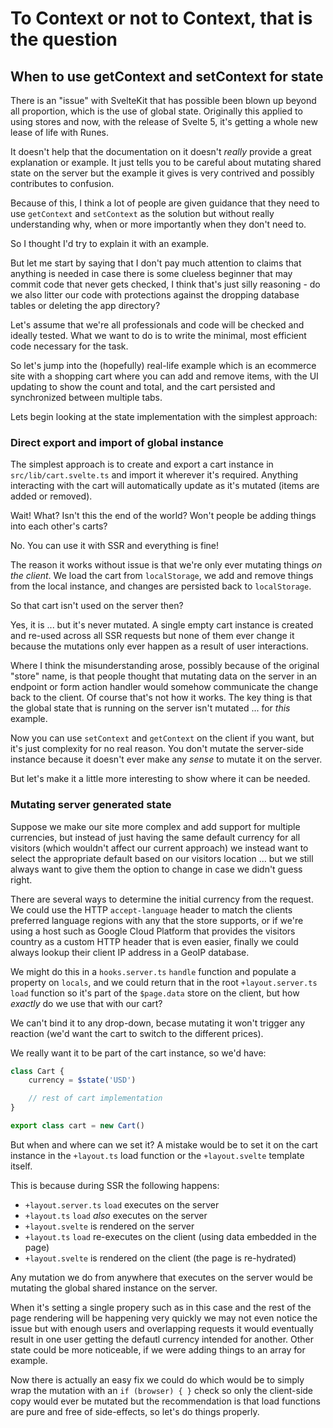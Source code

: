 # To Context or not to Context, that is the question

## When to use getContext and setContext for state

There is an "issue" with SvelteKit that has possible been blown up beyond all proportion, which is the use of global state. Originally this applied to using stores and now, with the release of Svelte 5, it's getting a whole new lease of life with Runes.

It doesn't help that the documentation on it doesn't _really_ provide a great explanation or example. It just tells you to be careful about mutating shared state on the server but the example it gives is very contrived and possibly contributes to confusion.

Because of this, I think a lot of people are given guidance that they need to use `getContext` and `setContext` as the solution but without really understanding why, when or more importantly when they don't need to.

So I thought I'd try to explain it with an example.

But let me start by saying that I don't pay much attention to claims that anything is needed in case there is some clueless beginner that may commit code that never gets checked, I think that's just silly reasoning - do we also litter our code with protections against the dropping database tables or deleting the app directory?

Let's assume that we're all professionals and code will be checked and ideally tested. What we want to do is to write the minimal, most efficient code necessary for the task.

So let's jump into the (hopefully) real-life example which is an ecommerce site with a shopping cart where you can add and remove items, with the UI updating to show the count and total, and the cart persisted and synchronized between multiple tabs.

Lets begin looking at the state implementation with the simplest approach:

### Direct export and import of global instance

The simplest approach is to create and export a cart instance in `src/lib/cart.svelte.ts` and import it wherever it's required. Anything interacting with the cart will automatically update as it's mutated (items are added or removed).

Wait! What? Isn't this the end of the world? Won't people be adding things into each other's carts?

No. You can use it with SSR and everything is fine!

The reason it works without issue is that we're only ever mutating things _on the client_. We load the cart from `localStorage`, we add and remove things from the local instance, and changes are persisted back to `localStorage`.

So that cart isn't used on the server then?

Yes, it is ... but it's never mutated. A single empty cart instance is created and re-used across all SSR requests but none of them ever change it because the mutations only ever happen as a result of user interactions.

Where I think the misunderstanding arose, possibly because of the original "store" name, is that people thought that mutating data on the server in an endpoint or form action handler would somehow communicate the change back to the client. Of course that's not how it works. The key thing is that the global state that is running on the server isn't mutated ... for _this_ example.

Now you can use `setContext` and `getContext` on the client if you want, but it's just complexity for no real reason. You don't mutate the server-side instance because it doesn't ever make any _sense_ to mutate it on the server.

But let's make it a little more interesting to show where it can be needed.

### Mutating server generated state

Suppose we make our site more complex and add support for multiple currencies, but instead of just having the same default currency for all visitors (which wouldn't affect our current approach) we instead want to select the appropriate default based on our visitors location ... but we still always want to give them the option to change in case we didn't guess right.

There are several ways to determine the initial currency from the request. We could use the HTTP `accept-language` header to match the clients preferred language regions with any that the store supports, or if we're using a host such as Google Cloud Platform that provides the visitors country as a custom HTTP header that is even easier, finally we could always lookup their client IP address in a GeoIP database.

We might do this in a `hooks.server.ts` `handle` function and populate a property on `locals`, and we could return that in the root `+layout.server.ts` `load` function so it's part of the `$page.data` store on the client, but how _exactly_ do we use that with our cart?

We can't bind it to any drop-down, becase mutating it won't trigger any reaction (we'd want the cart to switch to the different prices).

We really want it to be part of the cart instance, so we'd have:

```ts
class Cart {
	currency = $state('USD')

	// rest of cart implementation
}

export class cart = new Cart()
```

But when and where can we set it? A mistake would be to set it on the cart instance in the `+layout.ts` load function or the `+layout.svelte` template itself.

This is because during SSR the following happens:

- `+layout.server.ts` `load` executes on the server
- `+layout.ts` `load` _also_ executes on the server
- `+layout.svelte` is rendered on the server
- `+layout.ts` `load` re-executes on the client (using data embedded in the page)
- `+layout.svelte` is rendered on the client (the page is re-hydrated)

Any mutation we do from anywhere that executes on the server would be mutating the global shared instance on the server.

When it's setting a single propery such as in this case and the rest of the page rendering will be happening very quickly we may not even notice the issue but with enough users and overlapping requests it would eventually result in one user getting the defautl currency intended for another. Other state could be more noticeable, if we were adding things to an array for example.

Now there is actually an easy fix we could do which would be to simply wrap the mutation with an `if (browser) { }` check so only the client-side copy would ever be mutated but the recommendation is that load functions are pure and free of side-effects, so let's do things properly.
